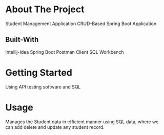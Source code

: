 # About The Project 
Student Management Application
CRUD-Based Spring Boot Application

## Built-With
Intellij-Idea
Spring Boot
Postman Client
SQL Workbench

# Getting Started
Using API testing software and SQL 


# Usage
Manages the Student data in efficient manner using SQL data, where we can add delete and update any student record.
